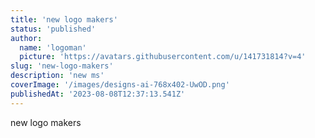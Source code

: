 ```yaml
---
title: 'new logo makers'
status: 'published'
author:
  name: 'logoman'
  picture: 'https://avatars.githubusercontent.com/u/141731814?v=4'
slug: 'new-logo-makers'
description: 'new ms'
coverImage: '/images/designs-ai-768x402-UwOD.png'
publishedAt: '2023-08-08T12:37:13.541Z'
---
```


new logo makers

